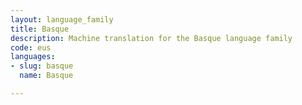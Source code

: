 ```yaml
---
layout: language_family
title: Basque
description: Machine translation for the Basque language family
code: eus
languages:
- slug: basque
  name: Basque

---
```




